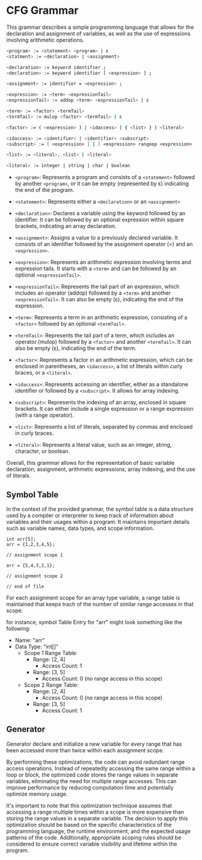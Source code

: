 # CFG Grammar

This grammar describes a simple programming language that allows for the declaration and assignment of variables, as well as the use of expressions involving arithmetic operations.

```bash
<program> := <statement> <program> | ε
<statment> := <declaration> | <assignment>

<declaration> := keyword identifier ;
<declaration> := keyword identifier [ <expression> ] ;

<assignment> := identifier = <expression> ;

<expression> := <term> <expressionTail>
<expressionTail> := addop <term> <expressionTail> | ε

<term> := <factor> <termTail>
<termTail> := mulop <factor> <termTail> | ε

<factor> := ( <expression> ) | <idaccess> | { <list> } | <literal>

<idaccess> := <identifier> | <identifier> <subscript>
<subscript> := [ <expression> ] | [ <expression> rangeop <expression> ]

<list> := <literal>, <list> | <literal>

<literal> := integer | string | char | boolean
```

* `<program>`: Represents a program and consists of a `<statement>` followed by another `<program>`, or it can be empty (represented by ε) indicating the end of the program.

* `<statement>`: Represents either a `<declaration>` or an `<assignment>`
* `<declaration>`: Declares a variable using the keyword followed by an identifier. It can be followed by an optional expression within square brackets, indicating an array declaration.
* `<assignment>`: Assigns a value to a previously declared variable. It consists of an identifier followed by the assignment operator (=) and an `<expression>`.
* `<expression>`: Represents an arithmetic expression involving terms and expression tails. It starts with a `<term>` and can be followed by an optional `<expressionTail>`.
* `<expressionTail>`: Represents the tail part of an expression, which includes an operator (addop) followed by a `<term>` and another `<expressionTail>`. It can also be empty (ε), indicating the end of the expression.
* `<term>`: Represents a term in an arithmetic expression, consisting of a `<factor>` followed by an optional `<termTail>`.
* `<termTail>`: Represents the tail part of a term, which includes an operator (mulop) followed by a `<factor>` and another `<termTail>`. It can also be empty (ε), indicating the end of the term.
* `<factor>`: Represents a factor in an arithmetic expression, which can be enclosed in parentheses, an `<idaccess>`, a list of literals within curly braces, or a `<literal>`.
* `<idaccess>`: Represents accessing an identifier, either as a standalone identifier or followed by a `<subscript>`. It allows for array indexing.
* `<subscript>`: Represents the indexing of an array, enclosed in square brackets. It can either include a single expression or a range expression (with a range operator).
* `<list>`: Represents a list of literals, separated by commas and enclosed in curly braces.
* `<literal>`: Represents a literal value, such as an integer, string, character, or boolean.

Overall, this grammar allows for the representation of basic variable declaration, assignment, arithmetic expressions, array indexing, and the use of literals.

## Symbol Table

In the context of the provided grammar, the symbol table is a data structure used by a compiler or interpreter to keep track of information about variables and their usages within a program. It maintains important details such as variable names, data types, and scope information.

```
int arr[5];
arr = {1,2,3,4,5};

// assignment scope 1

arr = {5,4,3,2,1};

// assignment scope 2

// end of file
```

For each assignment scope for an array type variable, a range table is maintained that keeps trach of the number of similar range accesses in that scope.

for instance, symbol Table Entry for "arr" might look something like the following:

* Name: "arr"
* Data Type: "int[]"
    * Scope 1 Range Table:
        * Range: [2, 4]
            * Access Count: 1
        * Range: [3, 5]
            * Access Count: 0 (no range access in this scope)
    * Scope 2 Range Table:
        * Range: [2, 4]
            * Access Count: 0 (no range access in this scope)
        * Range: [3, 5]
            * Access Count: 1


## Generator

Generator declare and initialize a new variable for every range that has been accessed more than twice within each assignment scope.

By performing these optimizations, the code can avoid redundant range access operations. Instead of repeatedly accessing the same range within a loop or block, the optimized code stores the range values in separate variables, eliminating the need for multiple range accesses. This can improve performance by reducing computation time and potentially optimize memory usage.

It's important to note that this optimization technique assumes that accessing a range multiple times within a scope is more expensive than storing the range values in a separate variable. The decision to apply this optimization should be based on the specific characteristics of the programming language, the runtime environment, and the expected usage patterns of the code. Additionally, appropriate scoping rules should be considered to ensure correct variable visibility and lifetime within the program.

